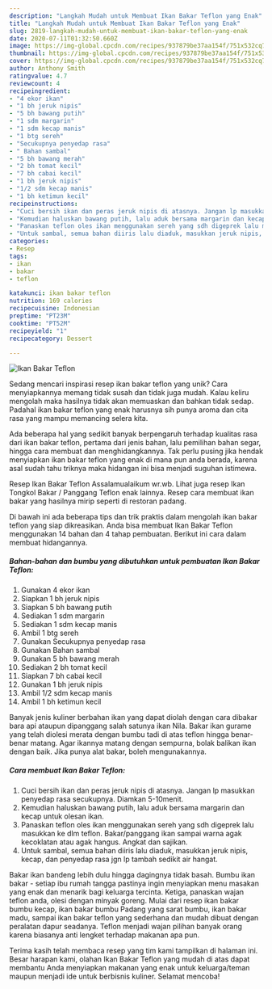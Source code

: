 ```yaml
---
description: "Langkah Mudah untuk Membuat Ikan Bakar Teflon yang Enak"
title: "Langkah Mudah untuk Membuat Ikan Bakar Teflon yang Enak"
slug: 2819-langkah-mudah-untuk-membuat-ikan-bakar-teflon-yang-enak
date: 2020-07-11T01:32:50.660Z
image: https://img-global.cpcdn.com/recipes/937879be37aa154f/751x532cq70/ikan-bakar-teflon-foto-resep-utama.jpg
thumbnail: https://img-global.cpcdn.com/recipes/937879be37aa154f/751x532cq70/ikan-bakar-teflon-foto-resep-utama.jpg
cover: https://img-global.cpcdn.com/recipes/937879be37aa154f/751x532cq70/ikan-bakar-teflon-foto-resep-utama.jpg
author: Anthony Smith
ratingvalue: 4.7
reviewcount: 4
recipeingredient:
- "4 ekor ikan"
- "1 bh jeruk nipis"
- "5 bh bawang putih"
- "1 sdm margarin"
- "1 sdm kecap manis"
- "1 btg sereh"
- "Secukupnya penyedap rasa"
- " Bahan sambal"
- "5 bh bawang merah"
- "2 bh tomat kecil"
- "7 bh cabai kecil"
- "1 bh jeruk nipis"
- "1/2 sdm kecap manis"
- "1 bh ketimun kecil"
recipeinstructions:
- "Cuci bersih ikan dan peras jeruk nipis di atasnya. Jangan lp masukkan penyedap rasa secukupnya. Diamkan 5-10menit."
- "Kemudian haluskan bawang putih, lalu aduk bersama margarin dan kecap untuk olesan ikan."
- "Panaskan teflon oles ikan menggunakan sereh yang sdh digeprek lalu masukkan ke dlm teflon. Bakar/panggang ikan sampai warna agak kecoklatan atau agak hangus. Angkat dan sajikan."
- "Untuk sambal, semua bahan diiris lalu diaduk, masukkan jeruk nipis, kecap, dan penyedap rasa jgn lp tambah sedikit air hangat."
categories:
- Resep
tags:
- ikan
- bakar
- teflon

katakunci: ikan bakar teflon 
nutrition: 169 calories
recipecuisine: Indonesian
preptime: "PT23M"
cooktime: "PT52M"
recipeyield: "1"
recipecategory: Dessert

---
```



![Ikan Bakar Teflon](https://img-global.cpcdn.com/recipes/937879be37aa154f/751x532cq70/ikan-bakar-teflon-foto-resep-utama.jpg)

Sedang mencari inspirasi resep ikan bakar teflon yang unik? Cara menyiapkannya memang tidak susah dan tidak juga mudah. Kalau keliru mengolah maka hasilnya tidak akan memuaskan dan bahkan tidak sedap. Padahal ikan bakar teflon yang enak harusnya sih punya aroma dan cita rasa yang mampu memancing selera kita.

Ada beberapa hal yang sedikit banyak berpengaruh terhadap kualitas rasa dari ikan bakar teflon, pertama dari jenis bahan, lalu pemilihan bahan segar, hingga cara membuat dan menghidangkannya. Tak perlu pusing jika hendak menyiapkan ikan bakar teflon yang enak di mana pun anda berada, karena asal sudah tahu triknya maka hidangan ini bisa menjadi suguhan istimewa.

Resep Ikan Bakar Teflon Assalamualaikum wr.wb. Lihat juga resep Ikan Tongkol Bakar / Panggang Teflon enak lainnya. Resep cara membuat ikan bakar yang hasilnya mirip seperti di restoran padang.


Di bawah ini ada beberapa tips dan trik praktis dalam mengolah ikan bakar teflon yang siap dikreasikan. Anda bisa membuat Ikan Bakar Teflon menggunakan 14 bahan dan 4 tahap pembuatan. Berikut ini cara dalam membuat hidangannya.

<!--inarticleads1-->

##### Bahan-bahan dan bumbu yang dibutuhkan untuk pembuatan Ikan Bakar Teflon:

1. Gunakan 4 ekor ikan
1. Siapkan 1 bh jeruk nipis
1. Siapkan 5 bh bawang putih
1. Sediakan 1 sdm margarin
1. Sediakan 1 sdm kecap manis
1. Ambil 1 btg sereh
1. Gunakan Secukupnya penyedap rasa
1. Gunakan  Bahan sambal
1. Gunakan 5 bh bawang merah
1. Sediakan 2 bh tomat kecil
1. Siapkan 7 bh cabai kecil
1. Gunakan 1 bh jeruk nipis
1. Ambil 1/2 sdm kecap manis
1. Ambil 1 bh ketimun kecil


Banyak jenis kuliner berbahan ikan yang dapat diolah dengan cara dibakar bara api ataupun dipanggang salah satunya ikan Nila. Bakar ikan gurame yang telah diolesi merata dengan bumbu tadi di atas teflon hingga benar-benar matang. Agar ikannya matang dengan sempurna, bolak balikan ikan dengan baik. Jika punya alat bakar, boleh mengunakannya. 

<!--inarticleads2-->

##### Cara membuat Ikan Bakar Teflon:

1. Cuci bersih ikan dan peras jeruk nipis di atasnya. Jangan lp masukkan penyedap rasa secukupnya. Diamkan 5-10menit.
1. Kemudian haluskan bawang putih, lalu aduk bersama margarin dan kecap untuk olesan ikan.
1. Panaskan teflon oles ikan menggunakan sereh yang sdh digeprek lalu masukkan ke dlm teflon. Bakar/panggang ikan sampai warna agak kecoklatan atau agak hangus. Angkat dan sajikan.
1. Untuk sambal, semua bahan diiris lalu diaduk, masukkan jeruk nipis, kecap, dan penyedap rasa jgn lp tambah sedikit air hangat.


Bakar ikan bandeng lebih dulu hingga dagingnya tidak basah. Bumbu ikan bakar - setiap ibu rumah tangga pastinya ingin menyiapkan menu masakan yang enak dan menarik bagi keluarga tercinta. Ketiga, panaskan wajan teflon anda, olesi dengan minyak goreng. Mulai dari resep ikan bakar bumbu kecap, ikan bakar bumbu Padang yang sarat bumbu, ikan bakar madu, sampai ikan bakar teflon yang sederhana dan mudah dibuat dengan peralatan dapur seadanya. Teflon menjadi wajan pilihan banyak orang karena biasanya anti lengket terhadap makanan apa pun. 

Terima kasih telah membaca resep yang tim kami tampilkan di halaman ini. Besar harapan kami, olahan Ikan Bakar Teflon yang mudah di atas dapat membantu Anda menyiapkan makanan yang enak untuk keluarga/teman maupun menjadi ide untuk berbisnis kuliner. Selamat mencoba!
